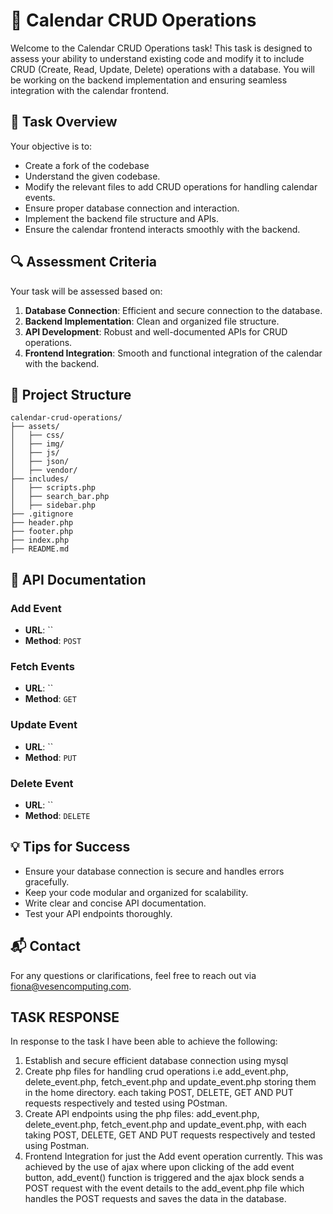 
# 📅 Calendar CRUD Operations

Welcome to the Calendar CRUD Operations task! This task is designed to assess your ability to understand existing code and modify it to include CRUD (Create, Read, Update, Delete) operations with a database. You will be working on the backend implementation and ensuring seamless integration with the calendar frontend.

## 📝 Task Overview

Your objective is to:
- Create a fork of the codebase
- Understand the given codebase.
- Modify the relevant files to add CRUD operations for handling calendar events.
- Ensure proper database connection and interaction.
- Implement the backend file structure and APIs.
- Ensure the calendar frontend interacts smoothly with the backend.

## 🔍 Assessment Criteria

Your task will be assessed based on:
1. **Database Connection**: Efficient and secure connection to the database.
2. **Backend Implementation**: Clean and organized file structure.
3. **API Development**: Robust and well-documented APIs for CRUD operations.
4. **Frontend Integration**: Smooth and functional integration of the calendar with the backend.

## 📂 Project Structure

```
calendar-crud-operations/
├── assets/
│   ├── css/
│   ├── img/
│   ├── js/
│   ├── json/
│   ├── vendor/
├── includes/
│   ├── scripts.php
│   ├── search_bar.php
│   ├── sidebar.php
├── .gitignore
├── header.php
├── footer.php
├── index.php
├── README.md

```

## 📖 API Documentation

### Add Event
- **URL**: ``
- **Method**: `POST`

### Fetch Events
- **URL**: ``
- **Method**: `GET`

### Update Event
- **URL**: ``
- **Method**: `PUT`

### Delete Event
- **URL**: ``
- **Method**: `DELETE`

## 💡 Tips for Success

- Ensure your database connection is secure and handles errors gracefully.
- Keep your code modular and organized for scalability.
- Write clear and concise API documentation.
- Test your API endpoints thoroughly.

## 📬 Contact

For any questions or clarifications, feel free to reach out via [fiona@vesencomputing.com](mailto:fiona@vesencomputing.com).

## TASK RESPONSE
In response to the task I have been able to achieve the following:
1. Establish and secure efficient database connection using mysql
2. Create php files for handling crud operations i.e add_event.php, delete_event.php, fetch_event.php and update_event.php storing them in the home directory. each taking POST, DELETE, GET AND PUT requests respectively and tested using POstman.
3. Create API endpoints using the php files: add_event.php, delete_event.php, fetch_event.php and update_event.php, with each taking POST, DELETE, GET AND PUT requests respectively and tested using Postman.
4. Frontend Integration for just the Add event operation currently.
This was achieved by the use of ajax where upon clicking of the add event button, add_event() function is triggered and the ajax block sends a POST request with the event details to the add_event.php file which handles the POST requests and saves the data in the database.
